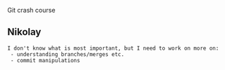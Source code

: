 Git crash course
## Nikolay
```
I don't know what is most important, but I need to work on more on:
 - understanding branches/merges etc.
 - commit manipulations
